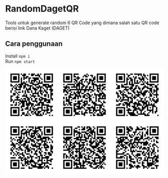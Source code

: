 # RandomDagetQR
Tools untuk generate random 6 QR Code yang dimana salah satu QR code berisi link Dana Kaget (DAGET)

## Cara penggunaan
Install `npm i`  
Run `npm start`

![Example result](example.png "Example result")
